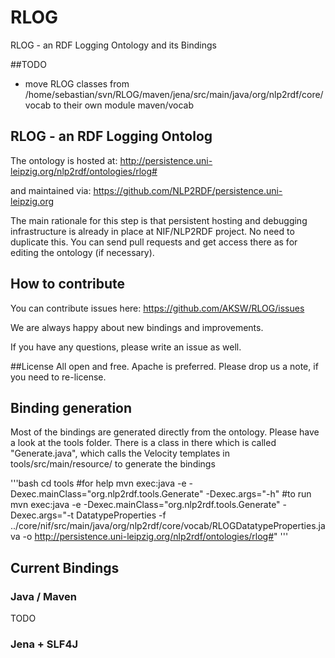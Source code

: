 RLOG
====

RLOG - an RDF Logging Ontology and its Bindings

##TODO 
- move RLOG classes from /home/sebastian/svn/RLOG/maven/jena/src/main/java/org/nlp2rdf/core/vocab to their own module maven/vocab


## RLOG - an RDF Logging Ontolog
The ontology is hosted at:
http://persistence.uni-leipzig.org/nlp2rdf/ontologies/rlog#

and maintained via:
https://github.com/NLP2RDF/persistence.uni-leipzig.org

The main rationale for this step is that persistent hosting and debugging infrastructure is already in place at NIF/NLP2RDF project. No need to duplicate this. You can send pull requests and get access there as for editing the ontology (if necessary). 

## How to contribute

You can contribute issues here:
https://github.com/AKSW/RLOG/issues

We are always happy about new bindings and improvements. 

If you have any questions, please write an issue as well. 

##License
All open and free. Apache is preferred. Please drop us a note, if you need to re-license.

## Binding generation

Most of the bindings are generated directly from the ontology. Please have a look at the tools folder. There is a class in there which is called "Generate.java", which calls the Velocity templates in tools/src/main/resource/ to generate the bindings


'''bash
cd tools
#for help
mvn exec:java -e  -Dexec.mainClass="org.nlp2rdf.tools.Generate" -Dexec.args="-h" 
#to run
mvn exec:java -e  -Dexec.mainClass="org.nlp2rdf.tools.Generate" -Dexec.args="-t DatatypeProperties -f ../core/nif/src/main/java/org/nlp2rdf/core/vocab/RLOGDatatypeProperties.java -o http://persistence.uni-leipzig.org/nlp2rdf/ontologies/rlog#"
'''

## Current Bindings

### Java / Maven

TODO

### Jena + SLF4J





